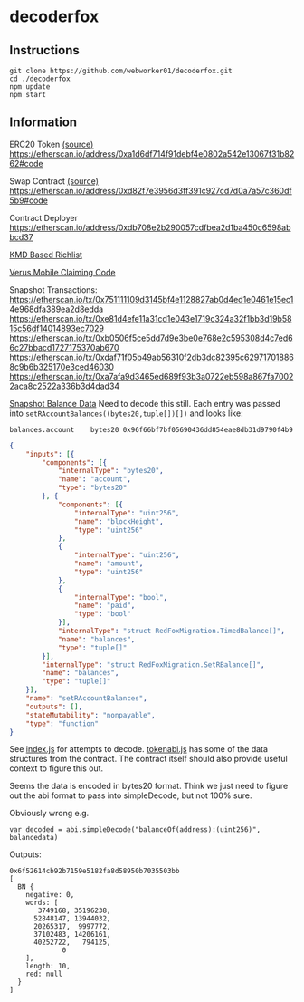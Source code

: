 # decoderfox

## Instructions

```
git clone https://github.com/webworker01/decoderfox.git
cd ./decoderfox
npm update
npm start
```

## Information

ERC20 Token [(source)](./contract2.sol) https://etherscan.io/address/0xa1d6df714f91debf4e0802a542e13067f31b8262#code

Swap Contract [(source)](./contract.sol#L807) https://etherscan.io/address/0xd82f7e3956d3ff391c927cd7d0a7a57c360df5b9#code

Contract Deployer https://etherscan.io/address/0xdb708e2b290057cdfbea2d1ba450c6598abbcd37

[KMD Based Richlist](https://dexstats.info/richlist.php?asset=rfox)

[Verus Mobile Claiming Code](https://github.com/VerusCoin/Verus-Mobile/commit/50b3bd55a61e38eccffc7967c2c629a6c9d17855)

Snapshot Transactions:
https://etherscan.io/tx/0x751111109d3145bf4e1128827ab0d4ed1e0461e15ec14e968dfa389ea2d8edda
https://etherscan.io/tx/0xe81d4efe11a31cd1e043e1719c324a32f1bb3d19b5815c56df14014893ec7029
https://etherscan.io/tx/0xb0506f5ce5dd7d9e3be0e768e2c595308d4c7ed66c27bbacd1727175370ab670
https://etherscan.io/tx/0xdaf71f05b49ab56310f2db3dc82395c629717018868c9b6b325170e3ced46030
https://etherscan.io/tx/0xa7afa9d3465ed689f93b3a0722eb598a867fa70022aca8c2522a336b3d4dad34

[Snapshot Balance Data](./balances.js) Need to decode this still. Each entry was passed into `setRAccountBalances((bytes20,tuple[])[])` and looks like:

```
balances.account	bytes20 0x96f66bf7bf05690436dd854eae8db31d9790f4b9
```

```json
{
    "inputs": [{
        "components": [{
            "internalType": "bytes20",
            "name": "account",
            "type": "bytes20"
        }, {
            "components": [{
                "internalType": "uint256",
                "name": "blockHeight",
                "type": "uint256"
            },
            {
                "internalType": "uint256",
                "name": "amount",
                "type": "uint256"
            },
            {
                "internalType": "bool",
                "name": "paid",
                "type": "bool"
            }],
            "internalType": "struct RedFoxMigration.TimedBalance[]",
            "name": "balances",
            "type": "tuple[]"
        }],
        "internalType": "struct RedFoxMigration.SetRBalance[]",
        "name": "balances",
        "type": "tuple[]"
    }],
    "name": "setRAccountBalances",
    "outputs": [],
    "stateMutability": "nonpayable",
    "type": "function"
}
```

See [index.js](./index.js) for attempts to decode.  [tokenabi.js](./tokenabi.js) has some of the data structures from
the contract. The contract itself should also provide useful context to figure this out.

Seems the data is encoded in bytes20 format. Think we just need to figure out the abi format to pass into
simpleDecode, but not 100% sure.

Obviously wrong e.g.

```
var decoded = abi.simpleDecode("balanceOf(address):(uint256)", balancedata)
```

Outputs:

```
0x6f52614cb92b7159e5182fa8d58950b7035503bb
[
  BN {
    negative: 0,
    words: [
       3749168, 35196238,
      52848147, 13944032,
      20265317,  9997772,
      37102483, 14206161,
      40252722,   794125,
             0
    ],
    length: 10,
    red: null
  }
]
```